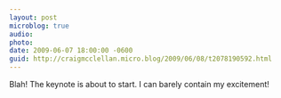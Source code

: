```yaml
---
layout: post
microblog: true
audio: 
photo: 
date: 2009-06-07 18:00:00 -0600
guid: http://craigmcclellan.micro.blog/2009/06/08/t2078190592.html
---
```

Blah! The keynote is about to start. I can barely contain my excitement!

